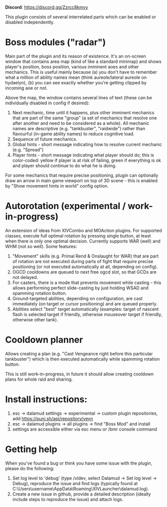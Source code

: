 **Discord**: https://discord.gg/Zzrcc8kmvy

This plugin consists of several interrelated parts which can be enabled or disabled independently.

# Boss modules ("radar")

Main part of the plugin and its reason of existence. It's an on-screen window that contains area map (kind of like a standard minimap)
and shows player's position, boss position, various imminent aoes and other mechanics.
This is useful mainly because (a) you don't have to remember what a million of ability names mean (think aureole/lateral aureole on hydaelyn),
(b) you can see exactly whether you're getting clipped by incoming aoe or not.

Above the map, the window contains several lines of text (these can be individually disabled in config if desired):
1. Next mechanic, time until it happens, plus other imminent mechanics that are part of the same "group" (a set of mechanics that resolve one after another and need to be considered as a whole).
All mechanic names are descriptive (e.g. "tankbuster", "raidwide") rather than flavourful (in-game ability names) to reduce cognitive load.
2. Sequence of future mechanics.
3. Global hints - short message indicating how to resolve current mechanic (e.g. "Spread")
4. Player hints - short message indicating what player should do; this is color-coded: yellow if player is at risk of failing, green if everything is ok and player should continue to do what he is doing.

For some mechanics that require precise positioning, plugin can optionally draw an arrow in main game viewport on top of 3D scene - this is enabled by "Show movement hints in world" config option.

# Autorotation (experimental / work-in-progress)

An extension of ideas from XIVCombo and MOAction plugins. For supported classes, execute full optimal rotation by pressing single button, at least when there is only one optimal decision.
Currently supports WAR (well) and WHM (not so well). Some features:
1. "Movement" skills (e.g. Primal Rend & Onslaught for WAR) that are part of rotation are not executed during parts of fight that require precise positioning
(or not executed automatically at all, depending on config).
2. OGCD cooldowns are queued to next free ogcd slot, so that GCDs are not delayed.
3. For casters, there is a mode that prevents movement while casting - this allows performing perfect slide-casting by just holding WSAD and spamming rotation button.
4. Ground-targeted abilities, depending on configuration, are cast immediately (on target or cursor positioning) and are queued properly.
5. Abilities select "best" target automatically (examples: target of nascent flash is selected target if friendly, otherwise mouseover target if friendly, otherwise other tank).

# Cooldown planner

Allows creating a plan (e.g. "Cast Vengeance right before this particular tankbuster") which is then executed automatically while spamming rotation button.

This is still work-in-progress, in future it should allow creating cooldown plans for whole raid and sharing.

# Install instructions:
1. esc -> dalamud settings -> experimental -> custom plugin repositories, add https://puni.sh/api/repository/veyn
2. esc -> dalamud plugins -> all plugins -> find "Boss Mod" and install
3. settings are accessible either via esc menu or /bmr console command

# Getting help

When you've found a bug or think you have some issue with the plugin, please do the following:
1. Set log level to 'debug' (type /xldev, select Dalamud -> Set log level -> Debug), reproduce the issue and find logs (typically found at C:\Users\username\AppData\Roaming\XIVLauncher\dalamud.log).
2. Create a new issue in github, provide a detailed description (ideally include steps to reproduce the issue) and attach logs.
